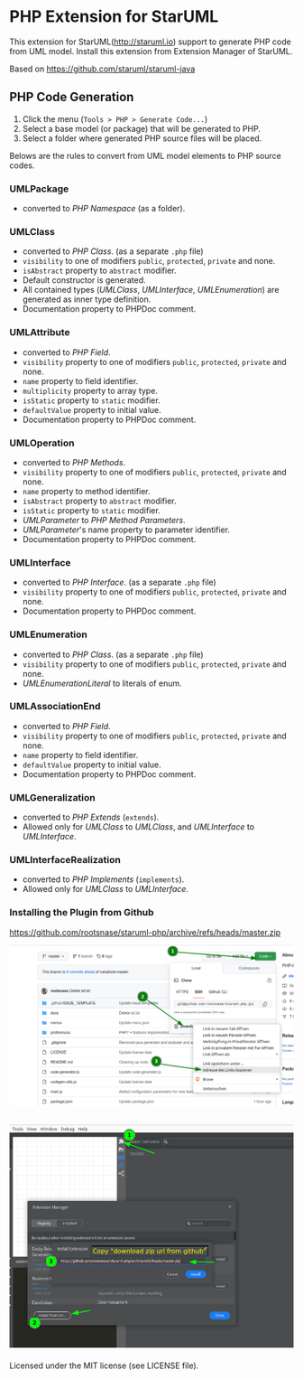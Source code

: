 PHP Extension for StarUML
==========================

This extension for StarUML(http://staruml.io) support to generate PHP code from UML model. Install this extension from Extension Manager of StarUML.

Based on https://github.com/staruml/staruml-java

PHP Code Generation
--------------------

1. Click the menu (`Tools > PHP > Generate Code...`)
2. Select a base model (or package) that will be generated to PHP.
3. Select a folder where generated PHP source files will be placed.

Belows are the rules to convert from UML model elements to PHP source codes.

### UMLPackage

* converted to _PHP Namespace_ (as a folder).

### UMLClass

* converted to _PHP Class_. (as a separate `.php` file)
* `visibility` to one of modifiers `public`, `protected`, `private` and none.
* `isAbstract` property to `abstract` modifier.
* Default constructor is generated.
* All contained types (_UMLClass_, _UMLInterface_, _UMLEnumeration_) are generated as inner type definition.
* Documentation property to PHPDoc comment.

### UMLAttribute

* converted to _PHP Field_.
* `visibility` property to one of modifiers `public`, `protected`, `private` and none.
* `name` property to field identifier.
* `multiplicity` property to array type.
* `isStatic` property to `static` modifier.
* `defaultValue` property to initial value.
* Documentation property to PHPDoc comment.

### UMLOperation

* converted to _PHP Methods_.
* `visibility` property to one of modifiers `public`, `protected`, `private` and none.
* `name` property to method identifier.
* `isAbstract` property to `abstract` modifier.
* `isStatic` property to `static` modifier.
* _UMLParameter_ to _PHP Method Parameters_.
* _UMLParameter_'s name property to parameter identifier.
* Documentation property to PHPDoc comment.

### UMLInterface

* converted to _PHP Interface_.  (as a separate `.php` file)
* `visibility` property to one of modifiers `public`, `protected`, `private` and none.
* Documentation property to PHPDoc comment.

### UMLEnumeration

* converted to _PHP Class_.  (as a separate `.php` file)
* `visibility` property to one of modifiers `public`, `protected`, `private` and none.
* _UMLEnumerationLiteral_ to literals of enum.

### UMLAssociationEnd

* converted to _PHP Field_.
* `visibility` property to one of modifiers `public`, `protected`, `private` and none.
* `name` property to field identifier.
* `defaultValue` property to initial value.
* Documentation property to PHPDoc comment.

### UMLGeneralization

* converted to _PHP Extends_ (`extends`).
* Allowed only for _UMLClass_ to _UMLClass_, and _UMLInterface_ to _UMLInterface_.

### UMLInterfaceRealization

* converted to _PHP Implements_ (`implements`).
* Allowed only for _UMLClass_ to _UMLInterface_.

### Installing the Plugin from Github

https://github.com/rootsnase/staruml-php/archive/refs/heads/master.zip

![Get the Github-Package url](./docs/2022-11-10_22-41.png)

![Install from Source](./docs/2022-11-10_22-34.png)
---

Licensed under the MIT license (see LICENSE file).
